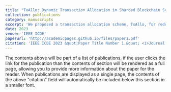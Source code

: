 ```yaml
---
title: "TxAllo: Dynamic Transaction Allocation in Sharded Blockchain Systems"
collection: publications
category: manuscripts
excerpt: 'We proposed a transaction allocation scheme, TxAllo, for reducing cross-shard transactions and optimizing workload balance in sharded blockchain systems. It investigates a novel graph partition direction to cluster frequent interacted addresses into the same shard and reduces cross-shard transactions from 98% to 17%.'
date: 2023
venue: 'IEEE ICDE'
paperurl: 'http://academicpages.github.io/files/paper1.pdf'
citation: 'IEEE ICDE 2023 &quot;Paper Title Number 1.&quot; <i>Journal 1</i>. 1(1).'
---
```


The contents above will be part of a list of publications, if the user clicks the link for the publication than the contents of section will be rendered as a full page, allowing you to provide more information about the paper for the reader. When publications are displayed as a single page, the contents of the above "citation" field will automatically be included below this section in a smaller font.
